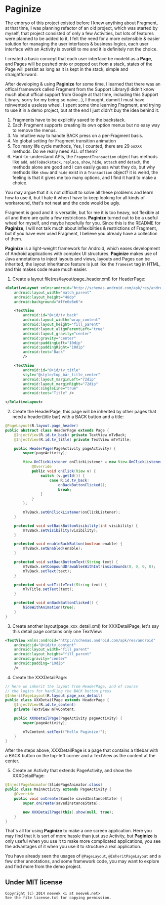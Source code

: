 Paginize
========

The embryo of this project existed before I knew anything about Fragment, at that time, I was planning refactor of an old project, which was started by myself, that project consisted of only a few Activities, but lots of features were planned to be added to it, I felt the need for a more extensible & easier solution for managing the user interfaces & business logics, each user interface with an Activity is overkill to me and it is definitely not the choice. 

I created a basic concept that each user interface be modeld as a **Page**, and Pages will be pushed onto or popped out from a stack, states of the Page will persist as long as it is kept in the stack, simple and straightforward. 

After developing & using **Paginize** for some time, I learned that there was an offical framework called Fragment from the Support Library(I didn't know much about offical support from Google at that time, including this Support Library, sorry for my being so naive...), I thought, damnit I must have reinvented a useless wheel. I spent some time learning Fragment, and trying to use it in a demo project, but at the end I just didn't buy the idea behind it: 

 1. Fragments have to be explicitly saved to the backstack. 
 2. Each Fragment supports creating its own option menus but no easy way to remove the menus. 
 3. No intuitive way to handle BACK press on a per-Fragment basis. 
 4. No global setting for Fragment transition animation
 5. Too many life cycle methods, Yes, I counted, there are 29 `onXXX` methods. Do we really need ALL of them?
 6. Hard-to-understand APIs, the `FragmentTransaction` object has methods like `add`, `addToBackstack`, `replace`, `show`, `hide`, `attach` and `detach`, the methods alone are good and I can easily guess what they do, but why methods like `show` and `hide` exist in a `Transaction` object? it is weird, the feeling is that it gives me too many options, and I find it hard to make a choice.

You may argue that it is not difficult to solve all these problems and learn how to use it, but I hate it when I have to keep looking for all kinds of workaround, that's not neat and the code would be ugly.
 
Fragment is good and it is versatile, but for me it is too heavy, not flexible at all and there are quite a few restrictions. **Paginize** turned out to be a useful wheel for myself, and maybe hopefully for you. Since this is the README for **Paginize**, I will not talk much about inflexibilties & restrictions of Fragment, but if you have ever used Fragment, I believe you already have a collection of them.

**Paginize** is a light-weight framework for Android, which eases development of Android applications with complex UI structures. **Paginize** makes use of Java annotations to inject layouts and views, layouts and Pages can be inherited, the layout inheritance feature is just like the `frameset` tag in HTML, and this makes code reuse much easier.

1. Create a layout file(res/layout/page_header.xml) for HeaderPage:

```xml
<RelativeLayout xmlns:android="http://schemas.android.com/apk/res/android"
    android:layout_width="match_parent"
    android:layout_height="48dp"
    android:background="#ffe6e6e6">

    <TextView
        android:id="@+id/tv_back"
        android:layout_width="wrap_content"
        android:layout_height="fill_parent"
        android:layout_alignParentLeft="true"
        android:layout_gravity="center"
        android:gravity="center"
        android:paddingLeft="10dip"
        android:paddingRight="10dip"
        android:text="Back"
        />

    <TextView
        android:id="@+id/tv_title"
        style="@style/top_bar_title_center"
        android:layout_marginLeft="72dip"
        android:layout_marginRight="72dip"
        android:singleLine="true"
        android:text="Title" />

</RelativeLayout>
```

2. Create the HeaderPage, this page will be inherited by other pages that need a header(title bar)
with a BACK button and a title: 

```java
@PageLayout(R.layout.page_header)
public abstract class HeaderPage extends Page {
    @InjectView(R.id.tv_back) private TextView mTvBack;
    @InjectView(R.id.tv_title) private TextView mTvTitle;

    public HeaderPage(PageActivity pageActivity) {
        super(pageActivity);

        View.OnClickListener onClickListener = new View.OnClickListener() {
            @Override
            public void onClick(View v) {
                switch (v.getId()) {
                    case R.id.tv_back:
                        onBackButtonClicked();
                        break;
                }
            }
        };

        mTvBack.setOnClickListener(onClickListener);
    }

    protected void setBackButtonVisibility(int visibility) {
        mTvBack.setVisibility(visibility);
    }

    protected void enableBackButton(boolean enable) {
        mTvBack.setEnabled(enable);
    }

    protected void setBackButtonText(String text) {
        mTvBack.setCompoundDrawablesWithIntrinsicBounds(0, 0, 0, 0);
        mTvBack.setText(text);
    }

    protected void setTitleText(String text) {
        mTvTitle.setText(text);
    }

    protected void onBackButtonClicked() {
        hideWithAnimation(true);
    }
}
```

3. Create another layout(page_xxx_detail.xml) for XXXDetailPage, let's say this detail page contains only one TextView:

```xml
<TextView xmlns:android="http://schemas.android.com/apk/res/android"
    android:id="@+id/tv_content"
    android:layout_width="fill_parent"
    android:layout_height="fill_parent"
    android:gravity="center"
    android:padding="10dip"
    />
````

4. Create the XXXDetailPage:

```java
// here we inherit the layout from HeaderPage, and of course 
// the logics for handling the BACK button press
@InheritPageLayout(R.layout.page_xxx_detail)
public class XXXDetailPage extends HeaderPage {
    @InjectView(R.id.tv_content)
    private TextView mTvContent;

    public XXXDetailPage(PageActivity pageActivity) {
        super(pageActivity);

        mTvContent.setText("Hello Paginize!");
    }
}
```

After the steps above, XXXDetailPage is a page that contains a titlebar with a BACK button on the 
top-left corner and a TextView as the content at the center.

5. Create an Activity that extends PageActivity, and show the XXXDetailPage:

```java
@InjectPageAnimator(SlidePageAnimator.class)
public class MainActivity extends PageActivity {
    @Override
    public void onCreate(Bundle savedInstanceState) {
        super.onCreate(savedInstanceState);

        new XXXDetailPage(this).show(null, true);
    }
}
```

That's all for using **Paginize** to make a one screen application. Here you may find that it is sort of
more hassle than just use Activity, but **Paginize** is only useful when you use it to make more
complicated applications, you see the advantages of it when you use it to structure a real
application.

You have already seen the usages of `@PageLayout`, `@InheritPageLayout` and a few other annotations, and 
some framework code, you may want to explore and find more from the demo project.

Under MIT license
-----------------

```
Copyright (c) 2014 neevek <i at neevek.net>
See the file license.txt for copying permission.
```
